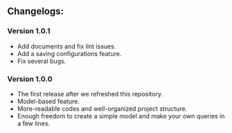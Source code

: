 ## Changelogs:

### Version 1.0.1

* Add documents and fix lint issues.
* Add a saving configurations feature.
* Fix several bugs.

### Version 1.0.0

* The first release after we refreshed this repository.
* Model-based feature.
* More-readable codes and well-organized project structure.
* Enough freedom to create a simple model and make your own queries in a few lines.